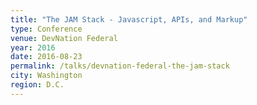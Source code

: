 ```yaml
---
title: "The JAM Stack - Javascript, APIs, and Markup"
type: Conference
venue: DevNation Federal
year: 2016
date: 2016-08-23
permalink: /talks/devnation-federal-the-jam-stack
city: Washington
region: D.C.
---
```

